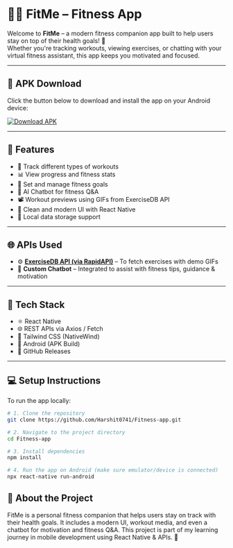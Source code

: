 # 🏋️‍♂️ FitMe – Fitness App

Welcome to **FitMe** – a modern fitness companion app built to help users stay on top of their health goals! 💪  
Whether you're tracking workouts, viewing exercises, or chatting with your virtual fitness assistant, this app keeps you motivated and focused.

---

## 📱 APK Download

Click the button below to download and install the app on your Android device:

[![Download APK](https://img.shields.io/badge/Download-APK-red.svg?logo=android&style=for-the-badge)](https://github.com/Harshit0741/Fitness-app/releases/download/FitMe/app-debug.apk)

---

## 🚀 Features

- 🏃 Track different types of workouts  
- 📊 View progress and fitness stats  
- 🎯 Set and manage fitness goals  
- 🧠 AI Chatbot for fitness Q&A  
- 📽️ Workout previews using GIFs from ExerciseDB API  
- 🌙 Clean and modern UI with React Native  
- 💾 Local data storage support

---

## 🌐 APIs Used

- ⚙️ **[ExerciseDB API (via RapidAPI)](https://rapidapi.com/justin-WFnsXH_t6/api/exercisedb/)** – To fetch exercises with demo GIFs  
- 💬 **Custom Chatbot** – Integrated to assist with fitness tips, guidance & motivation

---

## 🧰 Tech Stack

- ⚛️ React Native  
- 🌐 REST APIs via Axios / Fetch  
- 💅 Tailwind CSS (NativeWind)  
- 📱 Android (APK Build)  
- 📂 GitHub Releases

---

## 💻 Setup Instructions

To run the app locally:

```bash
# 1. Clone the repository
git clone https://github.com/Harshit0741/Fitness-app.git

# 2. Navigate to the project directory
cd Fitness-app

# 3. Install dependencies
npm install

# 4. Run the app on Android (make sure emulator/device is connected)
npx react-native run-android

```
## 🙋 About the Project
FitMe is a personal fitness companion that helps users stay on track with their health goals.
It includes a modern UI, workout media, and even a chatbot for motivation and fitness Q&A.
This project is part of my learning journey in mobile development using React Native & APIs. 🚀
